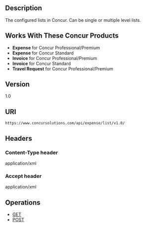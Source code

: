 
## Description
The configured lists in Concur. Can be single or multiple level lists.


## Works With These Concur Products

* **Expense** for Concur Professional/Premium
* **Expense** for Concur Standard
* **Invoice** for Concur Professional/Premium
* **Invoice** for Concur Standard
* **Travel Request** for Concur Professional/Premium

## Version
1.0

## URI
`https://www.concursolutions.com/api/expense/list/v1.0/ `

## Headers

### Content-Type header
application/xml

### Accept header
application/xml

## Operations
* [GET][1]
* [POST][2]


[1]: /api-reference-deprecated/version-one/list-item/list-resource-get.html
[2]: /api-reference-deprecated/version-one/list-item/list-resource-post.html
